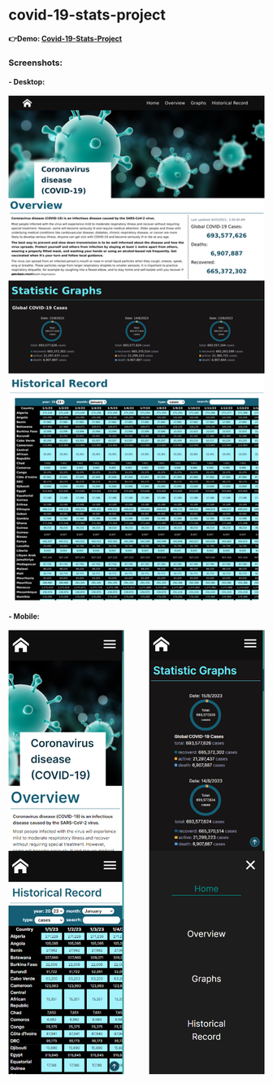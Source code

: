﻿# covid-19-stats-project

<h4>👉Demo: <a href="https://covid-19-stats-project-qnel.vercel.app/">Covid-19-Stats-Project</a></h4>

<h3>Screenshots:</h3>

<h4>- Desktop:</h4>
<img src="/src/img/overview.png">

<h4>- Mobile:</h4>
<div style="display: flex; width: 100%; justify-content: space-between;">
<img src="/src/img/preview.png" style="width: 45%;">
<img src="/src/img/preview2.png" style="width: 45%;">
</div>

<div style="display: flex; width: 100%; justify-content: space-between;">
<img src="/src/img/preview3.png" style="width: 45%;">
<img src="/src/img/preview4.png" style="width: 45%;">
</div>
